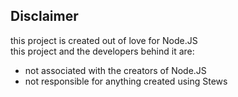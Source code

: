 ## Disclaimer
this project is created out of love for Node.JS<br>
this project and the developers behind it are:
- not associated with the creators of Node.JS
- not responsible for anything created using Stews

<br>